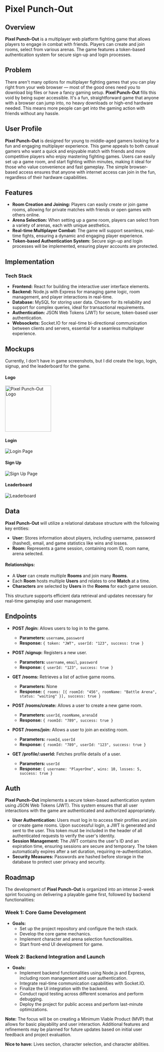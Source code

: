 # Pixel Punch-Out


## Overview

**Pixel Punch-Out** is a multiplayer web platform fighting game that allows players to engage in combat with friends. Players can create and join rooms, select from various arenas. The game features a token-based authentication system for secure sign-up and login processes.


## Problem

There aren't many options for multiplayer fighting games that you can play right from your web browser — most of the good ones need you to download big files or have a fancy gaming setup. **Pixel Punch-Out** fills this void by being super accessible. It's a fun, straightforward game that anyone with a browser can jump into, no heavy downloads or high-end hardware needed. This means more people can get into the gaming action with friends without any hassle.


## User Profile

**Pixel Punch-Out** is designed for young to middle-aged gamers looking for a fun and engaging multiplayer experience. This game appeals to both casual gamers who want a quick and enjoyable match with friends and more competitive players who enjoy mastering fighting games. Users can easily set up a game room, and start fighting within minutes, making it ideal for those who value convenience and fast gameplay. The simple browser-based access ensures that anyone with internet access can join in the fun, regardless of their hardware capabilities.


## Features

- **Room Creation and Joining:** Players can easily create or join game rooms, allowing for private matches with friends or open games with others online.
- **Arena Selection:** When setting up a game room, players can select from a variety of arenas, each with unique aesthetics.
- **Real-time Multiplayer Combat:** The game will support seamless, real-time fights, ensuring a dynamic and engaging player experience.
- **Token-based Authentication System:** Secure sign-up and login processes will be implemented, ensuring player accounts are protected.

## Implementation

### Tech Stack

- **Frontend:** React for building the interactive user interface elements.
- **Backend:** Node.js with Express for managing game logic, room management, and player interactions in real-time.
- **Database:** MySQL for storing user data. Chosen for its reliability and support for complex queries, ideal for transactional requirements.
- **Authentication:** JSON Web Tokens (JWT) for secure, token-based user authentication.
- **Websockets:** Socket.IO for real-time bi-directional communication between clients and servers, essential for a seamless multiplayer experience.

## Mockups

Currently, I don't have in game screenshots, but I did create the logo, login, signup, and the leaderboard for the game.
<br />
#### Logo
<img src="./client/public/favicon.png" width="150" height="150" alt="Pixel Punch-Out Logo">

#### Login

<img src="./Mockups/login.png" alt="Login Page">

#### Sign Up

<img src="./Mockups/register.png" alt="Sign Up Page">

#### Leaderboard

<img src="./Mockups/leaderboard.png" alt="Leaderboard">

## Data

**Pixel Punch-Out** will utilize a relational database structure with the following key entities:

- **User:** Stores information about players, including username, password (hashed), email, and game statistics like wins and losses.
- **Room:** Represents a game session, containing room ID, room name, arena selected.

#### Relationships:
- A **User** can create multiple **Rooms** and join many **Rooms**.
- Each **Room** hosts multiple **Users** and relates to one **Match** at a time.
- **Characters** are selected by **Users** in the **Rooms** for each game session.

This structure supports efficient data retrieval and updates necessary for real-time gameplay and user management.


## Endpoints

- **POST /login:** Allows users to log in to the game.
    - **Parameters:** `username`, `password`
    - **Response:** `{ token: "JWT", userId: "123", success: true }`

- **POST /signup:** Registers a new user.
    - **Parameters:** `username`, `email`, `password`
    - **Response:** `{ userId: "123", success: true }`

- **GET /rooms:** Retrieves a list of active game rooms.
    - **Parameters:** None
    - **Response:** `{ rooms: [{ roomId: "456", roomName: "Battle Arena", status: "waiting" }], success: true }`

- **POST /rooms/create:** Allows a user to create a new game room.
    - **Parameters:** `userId`, `roomName`, `arenaId`
    - **Response:** `{ roomId: "789", success: true }`

- **POST /rooms/join:** Allows a user to join an existing room.
    - **Parameters:** `roomId`, `userId`
    - **Response:** `{ roomId: "789", userId: "123", success: true }`

- **GET /profile/:userId:** Fetches profile details of a user.
    - **Parameters:** `userId`
    - **Response:** `{ username: "PlayerOne", wins: 10, losses: 5, success: true }`


## Auth

**Pixel Punch-Out** implements a secure token-based authentication system using JSON Web Tokens (JWT). This system ensures that all user interactions with the game are authenticated and authorized appropriately.

- **User Authentication:** Users must log in to access their profiles and join or create game rooms. Upon successful login, a JWT is generated and sent to the user. This token must be included in the header of all authenticated requests to verify the user's identity.
- **Session Management:** The JWT contains the user's ID and an expiration time, ensuring sessions are secure and temporary. The token automatically expires after a set duration, requiring re-authentication.
- **Security Measures:** Passwords are hashed before storage in the database to protect user privacy and security.


## Roadmap

The development of **Pixel Punch-Out** is organized into an intense 2-week sprint focusing on delivering a playable game first, followed by backend functionalities:


### Week 1: Core Game Development
- **Goals:**
    - Set up the project repository and configure the tech stack.
    - Develop the core game mechanics.
    - Implement character and arena selection functionalities.
    - Start front-end UI development for game.

### Week 2: Backend Integration and Launch
- **Goals:**
    - Implement backend functionalities using Node.js and Express, including room management and user authentication.
    - Integrate real-time communication capabilities with Socket.IO.
    - Finalize the UI integration with the backend.
    - Conduct rapid testing across different scenarios and perform debugging.
    - Deploy the project for public access and perform last-minute optimizations.


**Note:** The focus will be on creating a Minimum Viable Product (MVP) that allows for basic playability and user interaction. Additional features and refinements may be planned for future updates based on initial user feedback and project evaluation.

**Nice to have:** Lives section, character selection, and character abilities.
